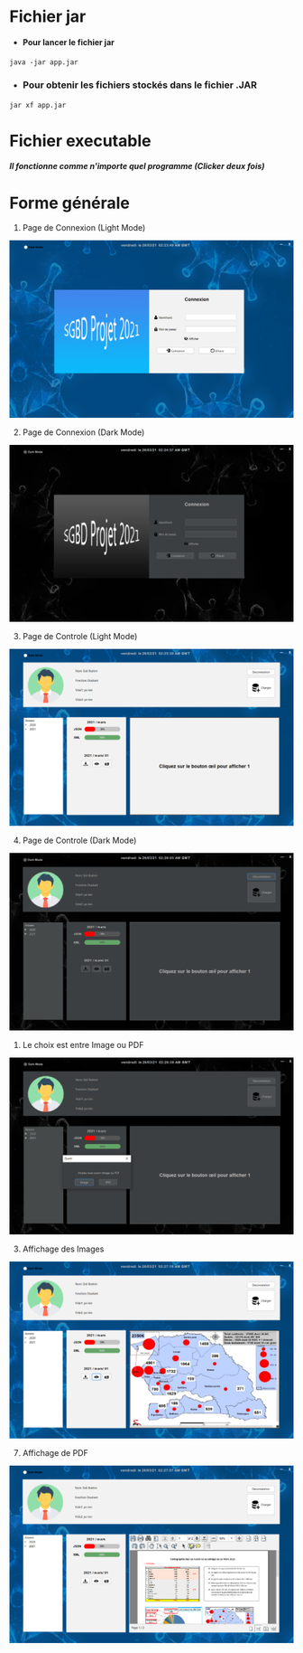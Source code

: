 # Fichier jar
* #### Pour lancer le fichier jar
```batch
java -jar app.jar
```
* ### Pour obtenir les fichiers stockés dans le fichier .JAR

```batch
jar xf app.jar
```
# Fichier executable
##### Il fonctionne comme n'importe quel programme (Clicker deux fois)

# Forme générale

1. Page de Connexion (Light Mode)
 
![Page de Connexion](light-connection.png)

2. Page de Connexion (Dark Mode)

![](dark-connexion.png)


3. Page de Controle (Light Mode)

![](light-data.png)

4. Page de Controle (Dark Mode)

![](dark-data.png)

1. Le choix est entre Image ou PDF

![](question.png)

3. Affichage des Images

![](image.png)

7. Affichage de PDF

![](pdf.png)

